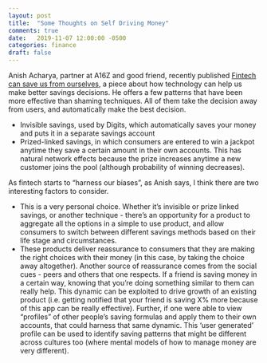 ```yaml
---
layout: post
title:  "Some Thoughts on Self Driving Money"
comments: true
date:   2019-11-07 12:00:00 -0500
categories: finance
draft: false
---
```


Anish Acharya, partner at A16Z and good friend, recently published [Fintech can save us from ourselves](https://a16z.com/2019/11/07/fintech-can-save-us-from-ourselves/), a piece about how technology can help us make better savings decisions. He offers a few patterns that have been more effective than shaming techniques. All of them take the decision away from users, and automatically make the best decision.

- Invisible savings, used by Digits, which automatically saves your money and puts it in a separate savings account
- Prized-linked savings, in which consumers are entered to win a jackpot anytime they save a certain amount in their own accounts. This has natural network effects because the prize increases anytime a new customer joins the pool (although probability of winning decreases).

As fintech starts to “harness our biases”, as Anish says, I think there are two interesting factors to consider. 

- This is a very personal choice. Whether it’s invisible or prize linked savings, or another technique - there’s an opportunity for a product to aggregate all the options in a simple to use product, and allow consumers to switch between different savings methods based on their life stage and circumstances. 
- These products deliver reassurance to consumers that they are making the right choices with their money (in this case, by taking the choice away altogether). Another source of reassurance comes from the social cues - peers and others that one respects. If a friend is saving money in a certain way, knowing that you’re doing something similar to them can really help. This dynamic can be exploited to drive growth of an existing product (i.e. getting notified that your friend is saving X% more because of this app can be really effective). Further, if one were able to view “profiles” of other people’s saving formulas and apply them to their own accounts, that could harness that same dynamic. This ‘user generated’ profile can be used to identify saving patterns that might be different across cultures too (where mental models of how to manage money are very different).